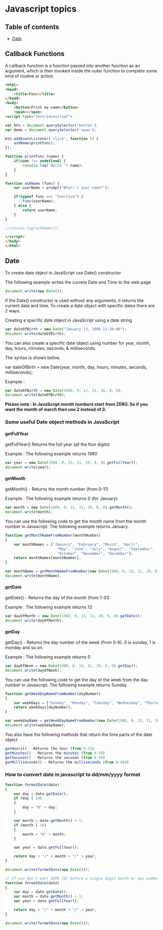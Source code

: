 # Javascript topics

## Table of contents
- [Date](#date)

## Callback Functions 
A callback function is a function passed into another function as an argument, which is then invoked inside the outer function to complete some kind of routine or action.

```html
<html>
<head>
	<title>Func</title>
</head>
<body>
	<button>Print my name</button>
	<span></span>
<script type="text/javascript">

var btn = document.querySelector('button');
var demo = document.querySelector('span');

btn.addEventListener('click', function () {
	askName(printFunc);
});

function printFunc (name) {
	if(name !== undefined) {
		console.log('Hello '+ name);	
	}
}

function askName (func) {
	var userName = prompt('What\'s your name?');

	if(typeof func === "function") {
		func(userName);
	} else {
		return userName;
	}
}

//console.log(askName());

</script>
</body>
</html>
```


## Date

To create date object in JavaScript use Date() constructor

The following example writes the current Date and Time to the web page
```javascript
document.write(new Date());
```
If the Date() constructor is used without any arguments, it returns the current date and time. To create a date object with specific dates there are 2 ways.

Creating a specific date object in JavaScript using a date string
```javascript
var dateOfBirth = new Date("January 13, 1980 11:20:00");
document.write(dateOfBirth);
```

You can also create a specific date object using number for year, month, day, hours, minutes, seconds, & milliseconds. 

The syntax is shown below.

var dateOfBirth = new Date(year, month, day, hours, minutes, seconds, milliseconds);

Example :
```javascript
var dateOfBirth = new Date(1980, 0, 13, 11, 20, 0, 0);
document.write(dateOfBirth);
```

**Please note : In JavaScript month numbers start from ZERO. So if you want the month of march then use 2 instead of 3.**

### Some useful Date object methods in JavaScript

#### getFullYear
getFullYear() Returns the full year (all the four digits)

Example : The following example returns 1980
```javascript
var year = new Date(1980, 0, 13, 11, 20, 0, 0).getFullYear();
document.write(year);
```

#### getMonth
getMonth() - Returns the month number (from 0-11)

Example : The following example returns 0 (for January)
```javascript
var month = new Date(1980, 0, 13, 11, 20, 0, 0).getMonth();
document.write(month);
```

You can use the following code to get the month name from the month number in Javascript. The following example returns January.

```javascript
function getMonthNameFromNumber(monthNumber) 
{
    var monthNames = ["January", "February", "March", "April",
                        "May", "June", "July", "August", "September", 
                        "October", "November", "December"];
    return monthNames[monthNumber];
}

var monthName = getMonthNameFromNumber(new Date(1980, 0, 13, 11, 20, 0, 0).getMonth());
document.write(monthName);
```
#### getDate
getDate() - Returns the day of the month (from 1-31)

Example : The following example returns 13

```javascript
var dayOfMonth = new Date(1980, 0, 13, 11, 20, 0, 0).getDate();
document.write(dayOfMonth);
```
#### getDay
getDay() - Returns the day number of the week (from 0-6). 0 is sunday, 1 is monday and so on.

Example : The following example returns 0
```javascript
var dayOfWeek = new Date(1980, 0, 13, 11, 20, 0, 0).getDay();
document.write(dayOfWeek);
```
You can use the following code to get the day of the week from the day number in Javascript. The following example returns Sunday.
```javascript
function getWeekDayNameFromNumber(dayNumber) 
{
    var weekDays = ["Sunday", "Monday", "Tuesday", "Wednesday", "Thursday", "Friday", "Saturday"];
    return weekDays[dayNumber];
}

var weekdayName = getWeekDayNameFromNumber(new Date(1980, 0, 13, 11, 20, 0, 0).getDay());
document.write(weekdayName);
```

You also have the following methods that return the time parts of the date object
```javascript
getHours() - Returns the hour (from 0-23)
getMinutes() - Returns the minutes (from 0-59)
getSeconds() - Returns the seconds (from 0-59)
getMilliseconds() - Returns the milliseconds (from 0-999)
```
### How to convert date in javascript to dd/mm/yyyy format
```javascript
function formatDate(date) 
{
    var day = date.getDate();
    if (day [ 10) 
    {
        day = "0" + day;
    }

    var month = date.getMonth() + 1;
    if (month [ 10) 
    {
        month = "0" + month;
    }

    var year = date.getFullYear();

    return day + "/" + month + "/" + year;
}

document.write(formatDate(new Date()));

// If you don't want ZERO (0) before a single digit month or day number, then modify the formatDate() function as shown below.
function formatDate(date) 
{
    var day = date.getDate();
    var month = date.getMonth() + 1;
    var year = date.getFullYear();

    return day + "/" + month + "/" + year;
}

document.write(formatDate(new Date()));
```
